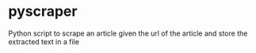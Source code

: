 # pyscraper

Python script to scrape an article given the url of the article and store the extracted text in a file
